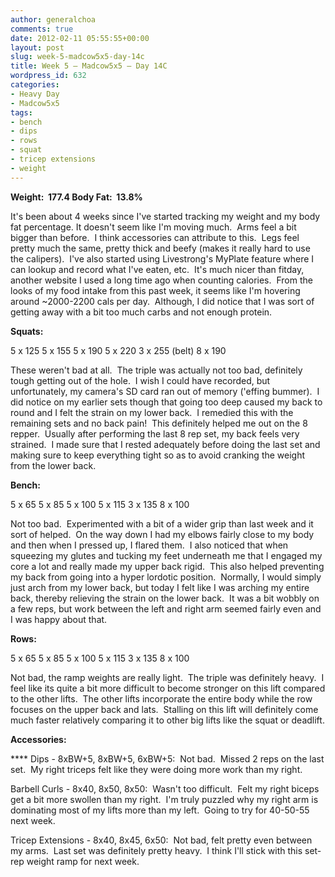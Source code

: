 ```yaml
---
author: generalchoa
comments: true
date: 2012-02-11 05:55:55+00:00
layout: post
slug: week-5-madcow5x5-day-14c
title: Week 5 – Madcow5x5 – Day 14C
wordpress_id: 632
categories:
- Heavy Day
- Madcow5x5
tags:
- bench
- dips
- rows
- squat
- tricep extensions
- weight
---
```


**Weight:  177.4
Body Fat:  13.8%**

It's been about 4 weeks since I've started tracking my weight and my body fat percentage. It doesn't seem like I'm moving much.  Arms feel a bit bigger than before.  I think accessories can attribute to this.  Legs feel pretty much the same, pretty thick and beefy (makes it really hard to use the calipers).  I've also started using Livestrong's MyPlate feature where I can lookup and record what I've eaten, etc.  It's much nicer than fitday, another website I used a long time ago when counting calories.  From the looks of my food intake from this past week, it seems like I'm hovering around ~2000-2200 cals per day.  Although, I did notice that I was sort of getting away with a bit too much carbs and not enough protein.

**Squats:**

5 x 125
5 x 155
5 x 190
5 x 220
3 x 255 (belt)
8 x 190

These weren't bad at all.  The triple was actually not too bad, definitely tough getting out of the hole.  I wish I could have recorded, but unfortunately, my camera's SD card ran out of memory ('effing bummer).  I did notice on my earlier sets though that going too deep caused my back to round and I felt the strain on my lower back.  I remedied this with the remaining sets and no back pain!  This definitely helped me out on the 8 repper.  Usually after performing the last 8 rep set, my back feels very strained.  I made sure that I rested adequately before doing the last set and making sure to keep everything tight so as to avoid cranking the weight from the lower back.

**Bench:**

5 x 65
5 x 85
5 x 100
5 x 115
3 x 135
8 x 100

Not too bad.  Experimented with a bit of a wider grip than last week and it sort of helped.  On the way down I had my elbows fairly close to my body and then when I pressed up, I flared them.  I also noticed that when squeezing my glutes and tucking my feet underneath me that I engaged my core a lot and really made my upper back rigid.  This also helped preventing my back from going into a hyper lordotic position.  Normally, I would simply just arch from my lower back, but today I felt like I was arching my entire back, thereby relieving the strain on the lower back.  It was a bit wobbly on a few reps, but work between the left and right arm seemed fairly even and I was happy about that.

**Rows:**

5 x 65
5 x 85
5 x 100
5 x 115
3 x 135
8 x 100

Not bad, the ramp weights are really light.  The triple was definitely heavy.  I feel like its quite a bit more difficult to become stronger on this lift compared to the other lifts.  The other lifts incorporate the entire body while the row focuses on the upper back and lats.  Stalling on this lift will definitely come much faster relatively comparing it to other big lifts like the squat or deadlift.

**Accessories:**

**** Dips - 8xBW+5, 8xBW+5, 6xBW+5:  Not bad.  Missed 2 reps on the last set.  My right triceps felt like they were doing more work than my right.

Barbell Curls - 8x40, 8x50, 8x50:  Wasn't too difficult.  Felt my right biceps get a bit more swollen than my right.  I'm truly puzzled why my right arm is dominating most of my lifts more than my left.  Going to try for 40-50-55 next week.

Tricep Extensions - 8x40, 8x45, 6x50:  Not bad, felt pretty even between my arms.  Last set was definitely pretty heavy.  I think I'll stick with this set-rep weight ramp for next week.
